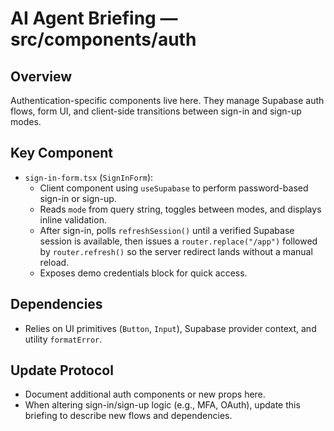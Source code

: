 # AI Agent Briefing — src/components/auth

## Overview
Authentication-specific components live here. They manage Supabase auth flows, form UI, and client-side transitions between sign-in and sign-up modes.

## Key Component
- `sign-in-form.tsx` (`SignInForm`):
  - Client component using `useSupabase` to perform password-based sign-in or sign-up.
  - Reads `mode` from query string, toggles between modes, and displays inline validation.
  - After sign-in, polls `refreshSession()` until a verified Supabase session is available, then issues a `router.replace("/app")` followed by `router.refresh()` so the server redirect lands without a manual reload.
  - Exposes demo credentials block for quick access.

## Dependencies
- Relies on UI primitives (`Button`, `Input`), Supabase provider context, and utility `formatError`.

## Update Protocol
- Document additional auth components or new props here.
- When altering sign-in/sign-up logic (e.g., MFA, OAuth), update this briefing to describe new flows and dependencies.
